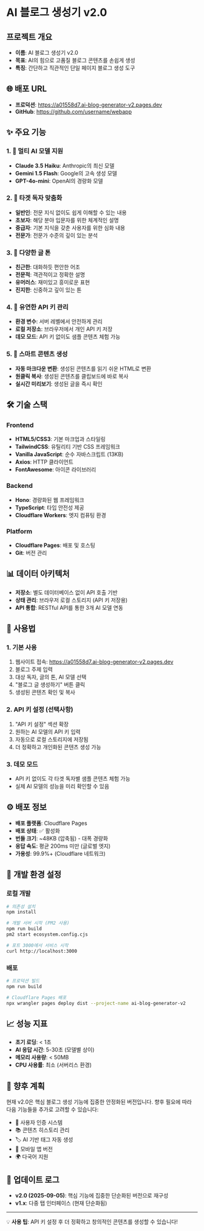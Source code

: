 # AI 블로그 생성기 v2.0

## 프로젝트 개요
- **이름**: AI 블로그 생성기 v2.0
- **목표**: AI의 힘으로 고품질 블로그 콘텐츠를 손쉽게 생성
- **특징**: 간단하고 직관적인 단일 페이지 블로그 생성 도구

## 🌐 배포 URL
- **프로덕션**: https://a01558d7.ai-blog-generator-v2.pages.dev
- **GitHub**: https://github.com/username/webapp

## ✨ 주요 기능

### 1. 🤖 멀티 AI 모델 지원
- **Claude 3.5 Haiku**: Anthropic의 최신 모델
- **Gemini 1.5 Flash**: Google의 고속 생성 모델  
- **GPT-4o-mini**: OpenAI의 경량화 모델

### 2. 🎯 타겟 독자 맞춤화
- **일반인**: 전문 지식 없이도 쉽게 이해할 수 있는 내용
- **초보자**: 해당 분야 입문자를 위한 체계적인 설명
- **중급자**: 기본 지식을 갖춘 사용자를 위한 심화 내용
- **전문가**: 전문가 수준의 깊이 있는 분석

### 3. 🎨 다양한 글 톤
- **친근한**: 대화하듯 편안한 어조
- **전문적**: 객관적이고 정확한 설명
- **유머러스**: 재미있고 흥미로운 표현
- **진지한**: 신중하고 깊이 있는 톤

### 4. 🔑 유연한 API 키 관리
- **환경 변수**: 서버 레벨에서 안전하게 관리
- **로컬 저장소**: 브라우저에서 개인 API 키 저장
- **데모 모드**: API 키 없이도 샘플 콘텐츠 체험 가능

### 5. 📝 스마트 콘텐츠 생성
- **자동 마크다운 변환**: 생성된 콘텐츠를 읽기 쉬운 HTML로 변환
- **원클릭 복사**: 생성된 콘텐츠를 클립보드에 바로 복사
- **실시간 미리보기**: 생성된 글을 즉시 확인

## 🛠️ 기술 스택

### Frontend
- **HTML5/CSS3**: 기본 마크업과 스타일링
- **TailwindCSS**: 유틸리티 기반 CSS 프레임워크
- **Vanilla JavaScript**: 순수 자바스크립트 (13KB)
- **Axios**: HTTP 클라이언트
- **FontAwesome**: 아이콘 라이브러리

### Backend
- **Hono**: 경량화된 웹 프레임워크
- **TypeScript**: 타입 안전성 제공
- **Cloudflare Workers**: 엣지 컴퓨팅 환경

### Platform
- **Cloudflare Pages**: 배포 및 호스팅
- **Git**: 버전 관리

## 📊 데이터 아키텍처
- **저장소**: 별도 데이터베이스 없이 API 호출 기반
- **상태 관리**: 브라우저 로컬 스토리지 (API 키 저장용)
- **API 통합**: RESTful API를 통한 3개 AI 모델 연동

## 🚀 사용법

### 1. 기본 사용
1. 웹사이트 접속: https://a01558d7.ai-blog-generator-v2.pages.dev
2. 블로그 주제 입력
3. 대상 독자, 글의 톤, AI 모델 선택
4. "블로그 글 생성하기" 버튼 클릭
5. 생성된 콘텐츠 확인 및 복사

### 2. API 키 설정 (선택사항)
1. "API 키 설정" 섹션 확장
2. 원하는 AI 모델의 API 키 입력
3. 자동으로 로컬 스토리지에 저장됨
4. 더 정확하고 개인화된 콘텐츠 생성 가능

### 3. 데모 모드
- API 키 없이도 각 타겟 독자별 샘플 콘텐츠 체험 가능
- 실제 AI 모델의 성능을 미리 확인할 수 있음

## ⚙️ 배포 정보
- **배포 플랫폼**: Cloudflare Pages
- **배포 상태**: ✅ 활성화
- **번들 크기**: ~48KB (압축됨) - 대폭 경량화
- **응답 속도**: 평균 200ms 미만 (글로벌 엣지)
- **가용성**: 99.9%+ (Cloudflare 네트워크)

## 🔧 개발 환경 설정

### 로컬 개발
```bash
# 의존성 설치
npm install

# 개발 서버 시작 (PM2 사용)
npm run build
pm2 start ecosystem.config.cjs

# 포트 3000에서 서비스 시작
curl http://localhost:3000
```

### 배포
```bash
# 프로덕션 빌드
npm run build

# Cloudflare Pages 배포
npx wrangler pages deploy dist --project-name ai-blog-generator-v2
```

## 📈 성능 지표
- **초기 로딩**: < 1초
- **AI 응답 시간**: 5-30초 (모델별 상이)
- **메모리 사용량**: < 50MB
- **CPU 사용률**: 최소 (서버리스 환경)

## 🔮 향후 계획
현재 v2.0은 핵심 블로그 생성 기능에 집중한 안정화된 버전입니다. 
향후 필요에 따라 다음 기능들을 추가로 고려할 수 있습니다:

- 🔐 사용자 인증 시스템
- 📚 콘텐츠 히스토리 관리
- 🏷️ AI 기반 태그 자동 생성
- 📱 모바일 앱 버전
- 🌍 다국어 지원

## 📝 업데이트 로그
- **v2.0 (2025-09-05)**: 핵심 기능에 집중한 단순화된 버전으로 재구성
- **v1.x**: 다중 탭 인터페이스 (현재 단순화됨)

---

💡 **사용 팁**: API 키 설정 후 더 정확하고 창의적인 콘텐츠를 생성할 수 있습니다!